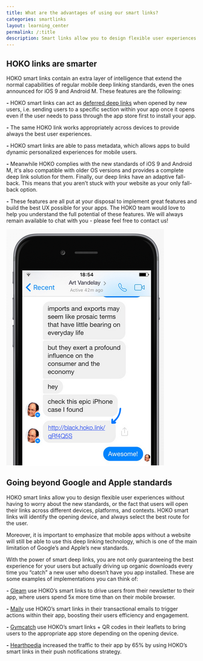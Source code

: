```yaml
---
title: What are the advantages of using our smart links?
categories: smartlinks
layout: learning_center
permalink: /:title
description: Smart links allow you to design flexible user experiences without having to worry about the fact that users will open their links across different devices, platforms, and contexts.
---
```


## HOKO links are smarter

HOKO smart links contain an extra layer of intelligence that extend the normal capabilities of regular mobile deep linking standards, even the ones announced for iOS 9 and Android M. These features are the following:

**-** HOKO smart links can act as [deferred deep links](/what-is-a-deferred-deep-link) when opened by new users, i.e. sending users to a specific section within your app once it opens even if the user needs to pass through the app store first to install your app.

**-** The same HOKO link works appropriately across devices to provide always the best user experiences.

**-** HOKO smart links are able to pass metadata, which allows apps to build dynamic personalized experiences for mobile users.

**-** Meanwhile HOKO complies with the new standards of iOS 9 and Android M, it's also compatible with older OS versions and provides a complete deep link solution for them.
Finally, our deep links have an adaptive fall-back. This means that you aren’t stuck with your website as your only fall-back option.

**-** These features are all put at your disposal to implement great features and build the best UX possible for your apps. The HOKO team would love to help you understand the full potential of these features. We will always remain available to chat with you - please feel free to contact us!

![HOKO smart link](/assets/images/hoko-smart-link.png)

## Going beyond Google and Apple standards

HOKO smart links allow you to design flexible user experiences without having to worry about the new standards, or the fact that users will open their links across different devices, platforms, and contexts. HOKO smart links will identify the opening device, and always select the best route for the user.

Moreover, it is important to emphasize that mobile apps without a website will still be able to use this deep linking technology, which is one of the main limitation of Google’s and Apple’s new standards.

With the power of smart deep links, you are not only guaranteeing the best experience for your users but actually driving up organic downloads every time you “catch” a new user who doesn’t have you app installed. These are some examples of implementations you can think of:

**-** [Gleam](https://itunes.apple.com/us/app/gleam-your-daily-fashion-inspiration/id599015198?mt=8 "Gleam") use HOKO’s smart links to drive users from their newsletter to their app, where users spend 5x more time than on their mobile browser.

**-** [Maily](https://itunes.apple.com/us/app/maily-safe-messaging-for-young/id514611022?mt=8 "Maily") use HOKO’s smart links in their transactional emails to trigger actions within their app, boosting their users efficiency and engagement.

**-** [Gymcatch](https://itunes.apple.com/gb/app/id919203926?mt=8 "Gymcatch") use HOKO’s smart links + QR codes in their leaflets to bring users to the appropriate app store depending on the opening device.

**-** [Hearthpedia](https://itunes.apple.com/us/app/hearthpedia-for-hearthstone/id741393898?mt=8 "Hearthpedia") increased the traffic to their app by 65% by using HOKO’s smart links in their push notifications strategy.



